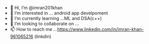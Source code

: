 - 👋 Hi, I’m @imran201khan
- 👀 I’m interested in ... android app develpoment
- 🌱 I’m currently learning ...ML and DSA(c++)
- 💞️ I’m looking to collaborate on ...
- 📫 How to reach me ...https://www.linkedin.com/in/imran-khan-961065216  (linkdin)

<!---
imran201khan/imran201khan is a ✨ special ✨ repository because its `README.md` (this file) appears on your GitHub profile.
You can click the Preview link to take a look at your changes.
--->

